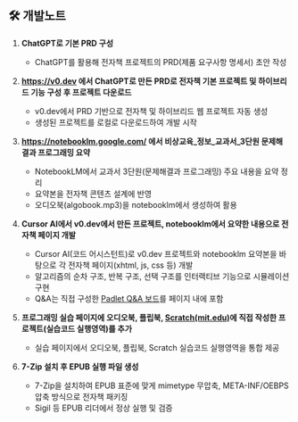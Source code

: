 
## 🛠️ 개발노트

1. **ChatGPT로 기본 PRD 구성**
   - ChatGPT를 활용해 전자책 프로젝트의 PRD(제품 요구사항 명세서) 초안 작성

2. **https://v0.dev 에서 ChatGPT로 만든 PRD로 전자책 기본 프로젝트 및 하이브리드 기능 구성 후 프로젝트 다운로드**
   - v0.dev에서 PRD 기반으로 전자책 및 하이브리드 웹 프로젝트 자동 생성
   - 생성된 프로젝트를 로컬로 다운로드하여 개발 시작

3. **https://notebooklm.google.com/ 에서 비상교육_정보_교과서_3단원 문제해결과 프로그래밍 요약**
   - NotebookLM에서 교과서 3단원(문제해결과 프로그래밍) 주요 내용을 요약 정리
   - 요약본을 전자책 콘텐츠 설계에 반영
   - 오디오북(algobook.mp3)을 notebooklm에서 생성하여 활용

4. **Cursor AI에서 v0.dev에서 만든 프로젝트, notebooklm에서 요약한 내용으로 전자책 페이지 개발**
   - Cursor AI(코드 어시스턴트)로 v0.dev 프로젝트와 notebooklm 요약본을 바탕으로 각 전자책 페이지(xhtml, js, css 등) 개발
   - 알고리즘의 순차 구조, 반복 구조, 선택 구조를 인터랙티브 기능으로 시뮬레이션 구현
   - Q&A는 직접 구성한 [Padlet Q&A 보드](https://padlet.com/AI_InfoCom_Dev_Teacher/ai-xmju3laff0on2zqe)를 페이지 내에 포함

5. **프로그래밍 실습 페이지에 오디오북, 플립북, [Scratch(mit.edu)](https://scratch.mit.edu/)에 직접 작성한 프로젝트(실습코드 실행영역)를 추가**
   - 실습 페이지에서 오디오북, 플립북, Scratch 실습코드 실행영역을 통합 제공
   
6. **7-Zip 설치 후 EPUB 실행 파일 생성**
   - 7-Zip을 설치하여 EPUB 표준에 맞게 mimetype 무압축, META-INF/OEBPS 압축 방식으로 전자책 패키징
   - Sigil 등 EPUB 리더에서 정상 실행 및 검증